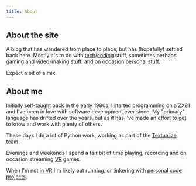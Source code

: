 ```yaml
---
title: About
---
```


## About the site

A blog that has wandered from place to place, but has (hopefully) settled
back here. Mostly it's to do with
[tech](/category/tech.html)/[coding](/category/coding.html) stuff, sometimes
perhaps gaming and video-making stuff, and on occasion [personal
stuff](/category/life.html).

Expect a bit of a mix.

## About me

Initially self-taught back in the early 1980s, I started programming on a
ZX81 and I've been in love with software development ever since. My
"primary" language has drifted over the years, but as it has I've made an
effort to get to know and work with plenty of others.

These days I do a lot of Python work, working as part of the [Textualize
team](https://www.textualize.io/).

Evenings and weekends I spend a fair bit of time playing, recording and on
occasion streaming [VR](/tag/vr.html) games.

When I'm not [in VR](https://www.youtube.com/user/daveporg) I'm likely out
running, or tinkering with [personal code
projects](https://github.com/davep).

[//]: # (about.md ends here)
